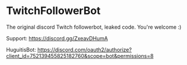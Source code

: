 # TwitchFollowerBot
The original discord Twitch followerbot, leaked code. You're welcome :)

Support: https://discord.gg/ZxeavDHumA

HuguitisBot: https://discord.com/oauth2/authorize?client_id=752139455825182760&scope=bot&permissions=8
